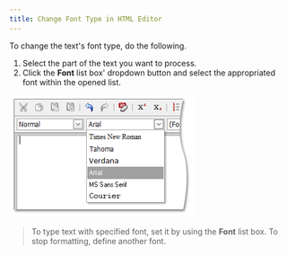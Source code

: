 ```yaml
---
title: Change Font Type in HTML Editor
---
```

To change the text's font type, do the following.
1. Select the part of the text you want to process.
2. Click the **Font** list box' dropdown button and select the appropriated font within the opened list.

![ASPxHtmlEditor-WorkingWithText-FontType](../../../images/Img7395.png)

> To type text with specified font, set it by using the **Font** list box. To stop formatting, define another font.